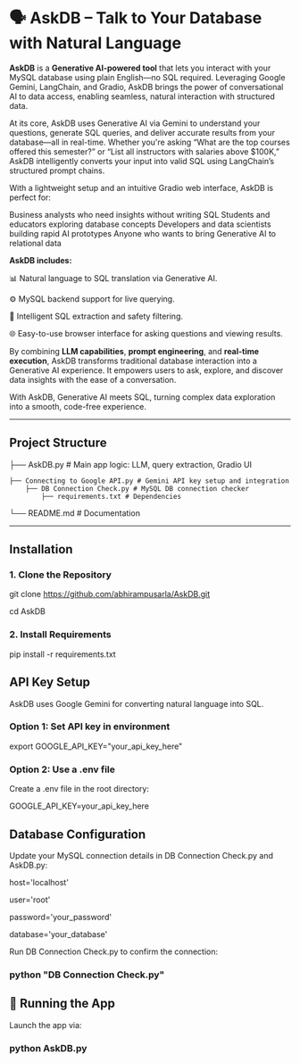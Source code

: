 # 🗣️ AskDB – Talk to Your Database with Natural Language

**AskDB**  is a **Generative AI-powered tool** that lets you interact with your MySQL database using plain English—no SQL required. Leveraging Google Gemini, LangChain, and Gradio, AskDB brings the power of conversational AI to data access, enabling seamless, natural interaction with structured data.

At its core, AskDB uses Generative AI via Gemini to understand your questions, generate SQL queries, and deliver accurate results from your database—all in real-time. Whether you're asking “What are the top courses offered this semester?” or “List all instructors with salaries above $100K,” AskDB intelligently converts your input into valid SQL using LangChain’s structured prompt chains.

With a lightweight setup and an intuitive Gradio web interface, AskDB is perfect for:

Business analysts who need insights without writing SQL
Students and educators exploring database concepts
Developers and data scientists building rapid AI prototypes
Anyone who wants to bring Generative AI to relational data

**AskDB includes:**

📊 Natural language to SQL translation via Generative AI.

⚙️ MySQL backend support for live querying.

🧠 Intelligent SQL extraction and safety filtering.

🌐 Easy-to-use browser interface for asking questions and viewing results.

By combining **LLM capabilities**, **prompt engineering**, and **real-time execution**, AskDB transforms traditional database interaction into a Generative AI experience. It empowers users to ask, explore, and discover data insights with the ease of a conversation.

With AskDB, Generative AI meets SQL, turning complex data exploration into a smooth, code-free experience.

---

## Project Structure

├── AskDB.py # Main app logic: LLM, query extraction, Gradio UI

    ├── Connecting to Google API.py # Gemini API key setup and integration
        ├── DB Connection Check.py # MySQL DB connection checker
            ├── requirements.txt # Dependencies
└── README.md # Documentation

---

## Installation

### **1. Clone the Repository**

git clone https://github.com/abhirampusarla/AskDB.git

cd AskDB

### **2. Install Requirements**

pip install -r requirements.txt





## API Key Setup

AskDB uses Google Gemini for converting natural language into SQL.


### Option 1: Set API key in environment
export GOOGLE_API_KEY="your_api_key_here"
### Option 2: Use a .env file
Create a .env file in the root directory:

GOOGLE_API_KEY=your_api_key_here


## Database Configuration

Update your MySQL connection details in DB Connection Check.py and AskDB.py:

host='localhost'

user='root'

password='your_password'

database='your_database'

Run DB Connection Check.py to confirm the connection:

### python "DB Connection Check.py"

## 🚀 Running the App

Launch the app via:

### python AskDB.py
